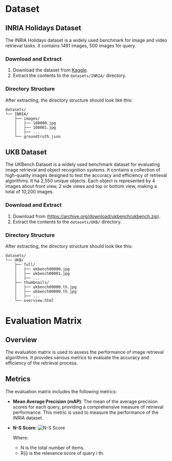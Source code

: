 # Dataset
## INRIA Holidays Dataset
The INRIA Holidays dataset is a widely used benchmark for image and video retrieval tasks. It contains 1491 images, 500 images for query.
### Download and Extract
1. Download the dataset from [Kaggle](https://www.kaggle.com/datasets/vadimshabashov/inria-holidays).
2. Extract the contents to the `datasets/INRIA/` directory.
### Directory Structure
After extracting, the directory structure should look like this:
```plaintext
datasets/
└── INRIA/
    ├── images/
    │   ├── 100000.jpg
    │   ├── 100001.jpg
    │   ├── ...
    └── groundtruth.json
```
## UKB Dataset
The UKBench Dataset is a widely used benchmark dataset for evaluating image retrieval and object recognition systems. It contains a collection of high-quality images designed to test the accuracy and efficiency of retrieval algorithms. It há 2,550 unique objects. Each object is represented by 4 images about front view, 2 side views and top or bottom view, making a total of 10,200 images.
### Download and Extract
1. Download from (https://archive.org/download/ukbench/ukbench.zip).
2. Extract the contents to the `datasets/UKB/` directory.
### Directory Structure
After extracting, the directory structure should look like this:
```plaintext
datasets/
└── UKB/
    ├── full/
    │   ├── ukbench00000.jpg
    │   ├── ukbench00001.jpg
    │   ├── ...
    ├── thumbnails/
    │   ├── ukbench00000.th.jpg
    │   ├── ukbench00000.th.jpg
    │   ├── ...
    └── overview.html

```
# Evaluation Matrix
## Overview

The evaluation matrix is used to assess the performance of image retrieval algorithms. It provides various metrics to evaluate the accuracy and efficiency of the retrieval process.
## Metrics

The evaluation matrix includes the following metrics:
- **Mean Average Precision (mAP)**: The mean of the average precision scores for each query, providing a comprehensive measure of retrieval performance. This metric is used to measure the performance of the INRIA dataset.

- **N-S Score**: 
![N-S Score](https://latex.codecogs.com/png.latex?\text{N-S%20Score}%20=%20\frac{1}{N}%20\sum_{i=1}^{N}%20R(i))


  Where:
  - N is the total number of items.
  - R(i) is the relevance score of query i th.